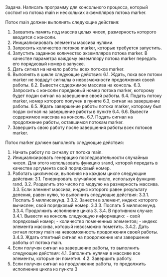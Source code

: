   Задача. Написать программу для консольного процесса, который состоит из потока main и 
нескольких экземпляров потока marker.

Поток main должен выполнять следующие действия:
  1. Захватить память под массив целых чисел, размерность которого вводится с консоли.
  2. Инициализировать элементы массива нулями.
  3. Запросить количество потоков marker, которые требуется запустить.
  4. Запустить заданное количество экземпляров потока marker. В качестве параметра 
      каждому экземпляру потока marker передать его порядковый номер в запуске.
  5. Дать сигнал на начало работы всех потоков marker.
  6. Выполнять в цикле следующие действия:
  6.1. Ждать, пока все потоки marker не подадут сигналы о невозможности 
      продолжения своей работы.
  6.2. Вывести содержимое массива на консоль.
  6.3. Запросить с консоли порядковый номер потока marker, которому будет подан 
      сигнал на завершение своей работы.
  6.4. Подать потоку marker, номер которого получен в пункте 6.3, сигнал на 
      завершение работы.
  6.5. Ждать завершение работы потока marker, которому был подан сигнал на 
  завершение работы в пункте 6.4.
  6.6. Вывести содержимое массива на консоль.
  6.7. Подать сигнал на продолжение работы, оставшимся потокам marker.
  7. Завершить свою работу после завершения работы всех потоков marker.

Поток marker должен выполнять следующие действия:
  1. Начать работу по сигналу от потока main.
  2. Инициализировать генерацию последовательности случайных чисел. Для этого 
    использовать функцию srand, которой передать в качестве аргумента свой 
    порядковый номер.
  3. Работать циклически, выполняя на каждом цикле следующие действия:
  3.1. Генерировать случайное число, используя функцию rand.
  3.2. Разделить это число по модулю на размерность массива.
  3.3. Если элемент массива, индекс которого равен результату деления, равен нулю, то
    выполнить следующие действия:
  3.3.1. Поспать 5 миллисекунд.
  3.3.2. Занести в элемент, индекс которого вычислен, свой порядковый номер.
  3.3.3. Поспать 5 миллисекунд.
  3.3.4. Продолжить исполнение цикла 3.
  3.4. В противном случае:
  3.4.1. Вывести на консоль следующую информацию:
    - свой порядковый номер;
    - количество помеченных элементов;
    - индекс элемента массива, который невозможно пометить.
  3.4.2. Дать сигнал потоку main на невозможность продолжения своей работы.
  3.4.3. Ждать ответный сигнал на продолжение или завершение работы от потока 
    main.
  4. Если получен сигнал на завершение работы, то выполнить следующие действия:
  4.1. Заполнить нулями в массиве все элементы, которые он пометил.
  4.2. Завершить работу.
  5. Если получен сигнал на продолжение работы, то продолжить исполнение цикла из 
     пункта 3
